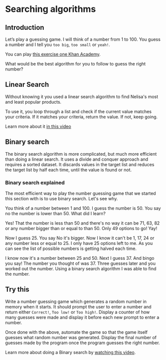 # Searching algorithms

## Introduction

Let’s play a guessing game. I will think of a number from 1 to 100. You guess a number and I tell you `too big`, `too small` or `yeah!`.

You can play [this exercise one Khan Academy](https://www.khanacademy.org/computing/computer-science/algorithms/intro-to-algorithms/a/a-guessing-game).


What would be the best algorithm for you to follow to guess the right number?

## Linear Search

Without knowing it you used a linear search algorithm to find Nelisa's most and least popular products.

To use it, you loop through a list and check if the current value matches your criteria. If it matches your criteria, return the value. If not, keep going.

Learn more about it [in this video](https://www.youtube.com/watch?v=vZWfKBdSgXI)

## Binary search

The binary search algorithm is more complicated, but much more efficient than doing a linear search. It uses a divide and conquer approach and requires a sorted dataset. It discards values in the target list and reduces the target list by half each time, until the value is found or not.

### Binary search explained

The most efficient way to play the number guessing game that we started this section with is to use binary search. Let's see why.

You think of a number between 1 and 100. I guess the number is 50. You say no the number is lower than 50. What did I learn?

Yes! That the number is less than 50 and there's no way it can be 71, 63, 82 or any number bigger than or equal to than 50. Only 49 options to go! Yay!

Now I guess 25. You say No it's bigger. Now I know it can't be 1, 17, 24 or any number less or equal to 25. I only have 25 options left to me. As you can see the list of possible numbers is getting halved each time.

I know now it's a number between 25 and 50. Next I guess 37. And bingo you say! The number you thought of was 37. Three guesses later and you worked out the number. Using a binary search algorithm I was able to find the number.

## Try this

Write a number guessing game which generates a random number in memory when it starts. It should prompt the user to enter a number and return either `Correct!`, `Too low!` or `Too high!`. Display a counter of how many guesses were made and display it before each new prompt to enter a number.

Once done with the above, automate the game so that the game itself guesses what random number was generated. Display the final number of guesses made by the program once the program guesses the right number.

Learn more about doing a Binary search by [watching this video](https://www.youtube.com/watch?v=5xlIPT1FRcA).
